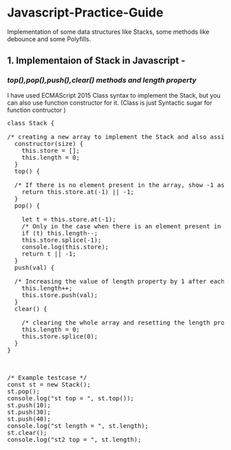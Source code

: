 # Javascript-Practice-Guide
Implementation of some data structures like Stacks, some methods like debounce and some Polyfills.
<h2>1. Implementaion of Stack in Javascript - </h2>
<h3><i><i>top(),pop(),push(),clear() methods and length property </i></i></h3>
<p>I have used ECMAScript 2015 Class syntax to implement the Stack, but you can also use function constructor for it. (Class is just Syntactic sugar for function contructor )</p>
<pre>
class Stack {<br>
/* creating a new array to implement the Stack and also assigning the value of length to 0 in constructor method */
  constructor(size) {
    this.store = [];
    this.length = 0;
  }
  top() {<br>
  /* If there is no element present in the array, show -1 as output */
    return this.store.at(-1) || -1;
  }
  pop() {<br>
    let t = this.store.at(-1);    
    /* Only in the case when there is an element present in the array that's going to be deleted, then decrease se the value of length property */
    if (t) this.length--;
    this.store.splice(-1);
    console.log(this.store);
    return t || -1;
  }
  push(val) {<br> 
  /* Increasing the value of length property by 1 after each push operation so that user can access the upated length value anytime */
    this.length++;
    this.store.push(val);
  }
  clear() {<br>
    /* clearing the whole array and resetting the length property to 0 */
    this.length = 0;
    this.store.splice(0);
  }
}

<br>
/* Example testcase */
const st = new Stack();
st.pop();
console.log("st top = ", st.top());
st.push(10);
st.push(30);
st.push(40);
console.log("st length = ", st.length);
st.clear();
console.log("st2 top = ", st.length);
</pre>
